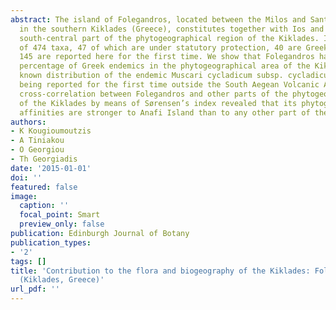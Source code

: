 ```yaml
---
abstract: The island of Folegandros, located between the Milos and Santorini archipelagos
  in the southern Kiklades (Greece), constitutes together with Ios and Sikinos the
  south-central part of the phytogeographical region of the Kiklades. Its flora consists
  of 474 taxa, 47 of which are under statutory protection, 40 are Greek endemics and
  145 are reported here for the first time. We show that Folegandros has the highest
  percentage of Greek endemics in the phytogeographical area of the Kiklades. The
  known distribution of the endemic Muscari cycladicum subsp. cycladicum is expanded,
  being reported for the first time outside the South Aegean Volcanic Arc. The floristic
  cross-correlation between Folegandros and other parts of the phytogeographical region
  of the Kiklades by means of Sørensen’s index revealed that its phytogeographical
  affinities are stronger to Anafi Island than to any other part of the Kiklades.
authors:
- K Kougioumoutzis
- A Tiniakou
- O Georgiou
- Th Georgiadis
date: '2015-01-01'
doi: ''
featured: false
image:
  caption: ''
  focal_point: Smart
  preview_only: false
publication: Edinburgh Journal of Botany
publication_types:
- '2'
tags: []
title: 'Contribution to the flora and biogeography of the Kiklades: Folegandros island
  (Kiklades, Greece)'
url_pdf: ''
---
```

